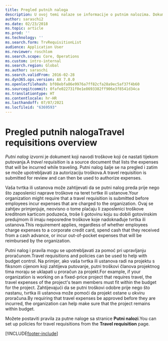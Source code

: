 ```yaml
---
title: Pregled putnih naloga
description: U ovoj temi nalaze se informacije o putnim nalozima. Dokumentacija putnog naloga planirala je putne troškove.
author: saraschi2
ms.date: 02/23/2018
ms.topic: article
ms.prod: ''
ms.technology: ''
ms.search.form: TrvRequisitionList
audience: Application User
ms.reviewer: roschlom
ms.search.scope: Core, Operations
ms.custom: intro-internal
ms.search.region: Global
ms.author: saraschi
ms.search.validFrom: 2016-02-28
ms.dyn365.ops.version: AX 7.0.0
ms.openlocfilehash: bf08ebfa86e9976a7ff82cfa28a9ec5af37f4b60
ms.sourcegitcommit: 0fafe022731f0e1e8693382ff906e3f8541d34ca
ms.translationtype: HT
ms.contentlocale: hr-HR
ms.lasthandoff: 07/07/2021
ms.locfileid: "6369593"
---
```

# <a name="travel-requisitions-overview"></a><span data-ttu-id="b247f-104">Pregled putnih naloga</span><span class="sxs-lookup"><span data-stu-id="b247f-104">Travel requisitions overview</span></span>

<span data-ttu-id="b247f-105">*Putni nalog* izvorni je dokument koji navodi troškove koji će nastati tijekom putovanja.</span><span class="sxs-lookup"><span data-stu-id="b247f-105">A *travel requisition* is a source document that lists the expenses that will be incurred while traveling.</span></span> <span data-ttu-id="b247f-106">Putni nalog šalje se na pregled i zatim se može upotrebljavati za autorizaciju troškova.</span><span class="sxs-lookup"><span data-stu-id="b247f-106">A travel requisition is submitted for review and can then be used to authorize expenses.</span></span>

<span data-ttu-id="b247f-107">Vaša tvrtka ili ustanova može zahtijevati da se putni nalog preda prije nego što zaposlenici naprave troškove na teret tvrtke ili ustanove.</span><span class="sxs-lookup"><span data-stu-id="b247f-107">Your organization might require that a travel requisition is submitted before employees incur expenses that are charged to the organization.</span></span> <span data-ttu-id="b247f-108">Ovaj se zahtjev primjenjuje, neovisno o tome plaćaju li zaposlenici troškove kreditnom karticom poduzeća, troše li gotovinu koju su dobili gotovinskim predujmom ili imaju neposredne troškove koje nadoknađuje tvrtka ili ustanova.</span><span class="sxs-lookup"><span data-stu-id="b247f-108">This requirement applies, regardless of whether employees charge expenses to a corporate credit card, spend cash that they received from a cash advance, or incur out-of-pocket expenses that will be reimbursed by the organization.</span></span>

<span data-ttu-id="b247f-109">Putni nalog i pravila mogu se upotrebljavati za pomoć pri upravljanju proračunom.</span><span class="sxs-lookup"><span data-stu-id="b247f-109">Travel requisitions and policies can be used to help with budget control.</span></span> <span data-ttu-id="b247f-110">Na primjer, ako vaša tvrtka ili ustanova radi na projektu s fiksnom cijenom koji zahtijeva putovanje, putni troškovi članova projektnog tima moraju se uklapati u proračun za projekt.</span><span class="sxs-lookup"><span data-stu-id="b247f-110">For example, if your organization is working on a fixed-price project that requires travel, the travel expenses of the project's team members must fit within the budget for the project.</span></span> <span data-ttu-id="b247f-111">Zahtijevajući da se putni troškovi odobre prije nego što nastanu, tvrtka ili ustanova može pomoći da projekt ostane u okviru proračuna.</span><span class="sxs-lookup"><span data-stu-id="b247f-111">By requiring that travel expenses be approved before they are incurred, the organization can help make sure that the project remains within budget.</span></span>

<span data-ttu-id="b247f-112">Možete postaviti pravila za putne naloge sa stranice **Putni nalozi**.</span><span class="sxs-lookup"><span data-stu-id="b247f-112">You can set up policies for travel requisitions from the **Travel requisition** page.</span></span>


[!INCLUDE[footer-include](../includes/footer-banner.md)]